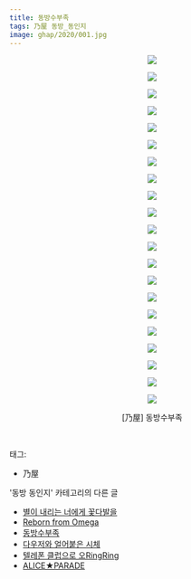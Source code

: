 ```yaml
---
title: 동방수부족
tags: 乃屋 동방_동인지
image: ghap/2020/001.jpg
---
```

<div class="article">
<p style="text-align: center; clear: none; float: none;"><img src="{{ site.nasurl }}/ghap/2020/001.jpg"/></p>
<p style="text-align: center; clear: none; float: none;"><img src="{{ site.nasurl }}/ghap/2020/002.jpg"/></p>
<p style="text-align: center; clear: none; float: none;"><img src="{{ site.nasurl }}/ghap/2020/003.jpg"/></p>
<p style="text-align: center; clear: none; float: none;"><img src="{{ site.nasurl }}/ghap/2020/004.jpg"/></p>
<p style="text-align: center; clear: none; float: none;"><img src="{{ site.nasurl }}/ghap/2020/005.jpg"/></p>
<p style="text-align: center; clear: none; float: none;"><img src="{{ site.nasurl }}/ghap/2020/006.jpg"/></p>
<p style="text-align: center; clear: none; float: none;"><img src="{{ site.nasurl }}/ghap/2020/007.jpg"/></p>
<p style="text-align: center; clear: none; float: none;"><img src="{{ site.nasurl }}/ghap/2020/008.jpg"/></p>
<p style="text-align: center; clear: none; float: none;"><img src="{{ site.nasurl }}/ghap/2020/009.jpg"/></p>
<p style="text-align: center; clear: none; float: none;"><img src="{{ site.nasurl }}/ghap/2020/010.jpg"/></p>
<p style="text-align: center; clear: none; float: none;"><img src="{{ site.nasurl }}/ghap/2020/011.jpg"/></p>
<p style="text-align: center; clear: none; float: none;"><img src="{{ site.nasurl }}/ghap/2020/012.jpg"/></p>
<p style="text-align: center; clear: none; float: none;"><img src="{{ site.nasurl }}/ghap/2020/013.jpg"/></p>
<p style="text-align: center; clear: none; float: none;"><img src="{{ site.nasurl }}/ghap/2020/014.jpg"/></p>
<p style="text-align: center; clear: none; float: none;"><img src="{{ site.nasurl }}/ghap/2020/015.jpg"/></p>
<p style="text-align: center; clear: none; float: none;"><img src="{{ site.nasurl }}/ghap/2020/016.jpg"/></p>
<p style="text-align: center; clear: none; float: none;"><img src="{{ site.nasurl }}/ghap/2020/017.jpg"/></p>
<p style="text-align: center; clear: none; float: none;"><img src="{{ site.nasurl }}/ghap/2020/018.jpg"/></p>
<p style="text-align: center; clear: none; float: none;"><img src="{{ site.nasurl }}/ghap/2020/019.jpg"/></p>
<p style="text-align: center; clear: none; float: none;"><img src="{{ site.nasurl }}/ghap/2020/020.jpg"/></p>
<p style="text-align: center; clear: none; float: none;"><img src="{{ site.nasurl }}/ghap/2020/021.jpg"/></p>
<p style="text-align: center; clear: none; float: none;">[乃屋] 동방수부족</p>
<p><br/></p>
</div><div class="tagTrail">
<p>태그: </p>
<ul>
<li>乃屋</li>
</ul>
</div><div class="another">
<p>'동방 동인지' 카테고리의 다른 글</p>
<ul>
<li><a href="/2016-09-06-ghap_2022">별이 내리는 너에게 꽃다발을</a></li>
<li><a href="/2016-09-06-ghap_2021">Reborn from Omega</a></li>
<li><a href="/2016-09-06-ghap_2020">동방수부족</a></li>
<li><a href="/2016-09-06-ghap_2019">다우저와 얼어붙은 시체</a></li>
<li><a href="/2016-09-06-ghap_2018">텔레폰 클럽으로 오RingRing</a></li>
<li><a href="/2016-09-06-ghap_2017">ALICE★PARADE</a></li>
</ul>
</div><div class="cb_module cb_fluid">
<div class="cb_wrt cb_profile">
</div><!-- commentList close -->
</div>
